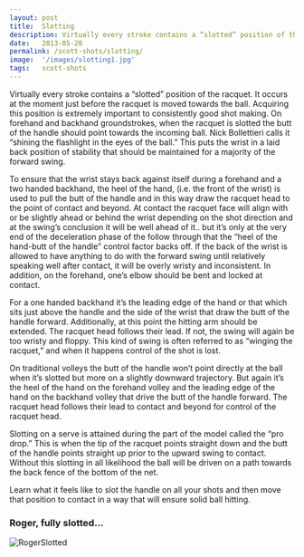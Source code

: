```yaml
---
layout: post
title:  Slotting
description: Virtually every stroke contains a “slotted” position of the racquet...
date:   2013-05-28
permalink: /scott-shots/slotting/
image:  '/images/slotting1.jpg'
tags:   scott-shots
---
```


Virtually every stroke contains a “slotted” position of the racquet. It occurs at the moment just before the racquet is moved towards the ball. Acquiring this position is extremely important to consistently good shot making. On forehand and backhand groundstrokes, when the racquet is slotted the butt of the handle should point towards the incoming ball. Nick Bollettieri calls it “shining the flashlight in the eyes of the ball.” This puts the wrist in a laid back position of stability that should be maintained for a majority of the forward swing.

To ensure that the wrist stays back against itself during a forehand and a two handed backhand, the heel of the hand, (i.e. the front of the wrist) is used to pull the butt of the handle and in this way draw the racquet head to the point of contact and beyond. At contact the racquet face will align with or be slightly ahead or behind the wrist depending on the shot direction and at the swing’s conclusion it will be well ahead of it.. but it’s only at the very end of the deceleration phase of the follow through that the “heel of the hand-butt of the handle” control factor backs off. If the back of the wrist is allowed to have anything to do with the forward swing until relatively speaking well after contact, it will be overly wristy and inconsistent. In addition, on the forehand, one’s elbow should be bent and locked at contact.

For a one handed backhand it’s the leading edge of the hand or that which sits just above the handle and the side of the wrist that draw the butt of the handle forward. Additionally, at this point the hitting arm should be extended. The racquet head follows their lead. If not, the swing will again be too wristy and floppy. This kind of swing is often referred to as “winging the racquet,” and when it happens control of the shot is lost.

On traditional volleys the butt of the handle won’t point directly at the ball when it’s slotted but more on a slightly downward trajectory. But again it’s the heel of the hand on the forehand volley and the leading edge of the hand on the backhand volley that drive the butt of the handle forward. The racquet head follows their lead to contact and beyond for control of the racquet head.

Slotting on a serve is attained during the part of the model called the “pro drop.” This is when the tip of the racquet points straight down and the butt of the handle points straight up prior to the upward swing to contact. Without this slotting in all likelihood the ball will be driven on a path towards the back fence of the bottom of the net.

Learn what it feels like to slot the handle on all your shots and then move that position to contact in a way that will ensure solid ball hitting.

### Roger, fully slotted...

![RogerSlotted]({{site.baseurl}}/images/slotting2.jpg#wide)
